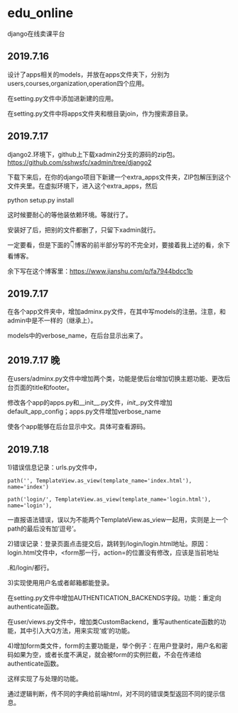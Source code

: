 # edu_online
django在线卖课平台

## 2019.7.16
设计了apps相关的models，并放在apps文件夹下，分别为users,courses,organization,operation四个应用。

在setting.py文件中添加进新建的应用。

在setting.py文件中将apps文件夹和根目录join，作为搜索源目录。

## 2019.7.17
django2.环境下，github上下载xadmin2分支的源码的zip包。https://github.com/sshwsfc/xadmin/tree/django2

下载下来后，在你的django项目下新建一个extra_apps文件夹，ZIP包解压到这个文件夹里。在虚拟环境下，进入这个extra_apps，然后

python setup.py install

这时候要耐心的等他装依赖环境。等就行了。

安装好了后，把别的文件都删了，只留下xadmin就行。

一定要看，但是下面的👇博客的前半部分写的不完全对，要接着我上述的看，余下看博客。

余下写在这个博客里：https://www.jianshu.com/p/fa7944bdcc1b

## 2019.7.17
在各个app文件夹中，增加adminx.py文件，在其中写models的注册。注意，和admin中是不一样的（继承上）。

models中的verbose_name，在后台显示出来了。

## 2019.7.17 晚
在users/adminx.py文件中增加两个类，功能是使后台增加切换主题功能、更改后台页面的title和footer。

修改各个app的apps.py和__init__.py文件，_init__.py文件增加default_app_config；apps.py文件增加verbose_name 

使各个app能够在后台显示中文。具体可查看源码。

## 2019.7.18
1)错误信息记录：urls.py文件中，

    path('', TemplateView.as_view(template_name='index.html'), name='index')
    
    path('login/', TemplateView.as_view(template_name='login.html'), name='login'),
    
一直报语法错误，误以为不能两个TemplateView.as_view一起用，实则是上一个path的最后没有加’逗号’。

2)错误记录：登录页面点击提交后，跳转到/login/login.html地址。原因：login.html文件中，<form那一行，action=的位置没有修改，应该是当前地址

.和/login/都行。

3)实现使用用户名或者邮箱都能登录。

在setting.py文件中增加AUTHENTICATION_BACKENDS字段。功能：重定向authenticate函数。

在user/views.py文件中，增加类CustomBackend，重写authenticate函数的功能，其中引入大Q方法，用来实现‘或’的功能。

4)增加form类文件，form的主要功能是，举个例子：在用户登录时，用户名和密码如果为空，或者长度不满足，就会被form的实例拦截，不会在传递给authenticate函数。

这样实现了与处理的功能。

通过逻辑判断，传不同的字典给前端html，对不同的错误类型返回不同的提示信息。
